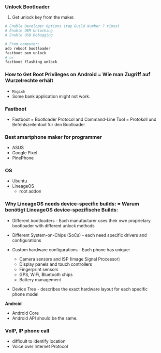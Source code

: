 ### Unlock Bootloader
1. Get unlock key from the maker.

```bash
# Enable Developer Options (tap Build Number 7 times)
# Enable OEM Unlocking
# Enable USB Debugging

# From computer:
adb reboot bootloader
fastboot oem unlock
# or
fastboot flashing unlock
```


### How to Get Root Privileges on Android = Wie man Zugriff auf Wurzelrechte erhält
* `Magisk`
* Some bank application might not work.

### Fastboot

* Fastboot = Bootloader Protocol and Command-Line Tool = Protokoll und Befehlszeilentool für den
Bootloader


### Best smartphone maker for programmer

* ASUS
* Google Pixel
* PinePhone
### OS
* Ubuntu
* LineageOS
    * root addon

### Why LineageOS needs device-specific builds: = Warum benötigt LineageOS device-spezifische Builds:

* Different bootloaders - Each manufacturer uses their own proprietary bootloader with different unlock methods

* Different System-on-Chips (SoCs) -  each need specific drivers and configurations

* Custom hardware configurations - Each phone has unique:
    * Camera sensors and ISP (Image Signal Processor)
    * Display panels and touch controllers
    * Fingerprint sensors
    * GPS, WiFi, Bluetooth chips
    * Battery management

* Device Tree - describes the exact hardware layout for each specific phone model

**Android**
* Android Core
* Android API  should be the same.

### VoIP, IP phone call
* difficult to identify location
* Voice over Internet Protocol
